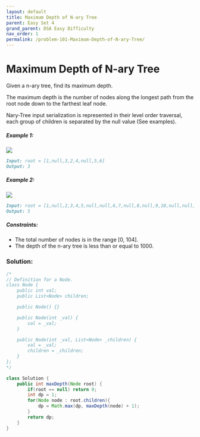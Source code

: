 ```yaml
---
layout: default
title: Maximum Depth of N-ary Tree
parent: Easy Set 4
grand_parent: DSA Easy Difficulty
nav_order: 1
permalink: /problem-101-Maximum-Depth-of-N-ary-Tree/
---
```

# Maximum Depth of N-ary Tree

Given a n-ary tree, find its maximum depth.

The maximum depth is the number of nodes along the longest path from the root node down to the farthest leaf node.

Nary-Tree input serialization is represented in their level order traversal, each group of children is separated by the null value (See examples).

##### Example 1:
![](../../assets/images/ds/narytreeexample.png)
```markdown
Input: root = [1,null,3,2,4,null,5,6]
Output: 3
```
##### Example 2:
![](../../assets/images/ds/sample_4_964.png)
```markdown
Input: root = [1,null,2,3,4,5,null,null,6,7,null,8,null,9,10,null,null,11,null,12,null,13,null,null,14]
Output: 5
```
##### Constraints:
* The total number of nodes is in the range [0, 104].
* The depth of the n-ary tree is less than or equal to 1000.

### Solution:
```java
/*
// Definition for a Node.
class Node {
    public int val;
    public List<Node> children;

    public Node() {}

    public Node(int _val) {
        val = _val;
    }

    public Node(int _val, List<Node> _children) {
        val = _val;
        children = _children;
    }
};
*/

class Solution {
    public int maxDepth(Node root) {
        if(root == null) return 0;
        int dp = 1;
        for(Node node : root.children){
            dp = Math.max(dp, maxDepth(node) + 1);
        }
        return dp;
    }
}
```




